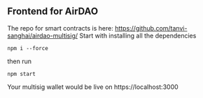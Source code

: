 ## Frontend for AirDAO  

The repo for smart contracts is here: https://github.com/tanvi-sanghai/airdao-multisig/
Start with installing all the dependencies

```shell
npm i --force
```

then run 

```shell
npm start
```

Your multisig wallet would be live on https://localhost:3000